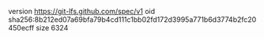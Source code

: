 version https://git-lfs.github.com/spec/v1
oid sha256:8b212ed07a69bfa79b4cd111c1bb02fd172d3995a771b6d3774b2fc20450ecff
size 6324
